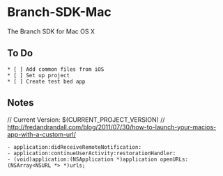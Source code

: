 # Branch-SDK-Mac
The Branch SDK for Mac OS X

## To Do
```
* [ ] Add common files from iOS
* [ ] Set up project
* [ ] Create test bed app
```

## Notes

// Current Version:  $(CURRENT_PROJECT_VERSION)
// http://fredandrandall.com/blog/2011/07/30/how-to-launch-your-macios-app-with-a-custom-url/

```
- application:didReceiveRemoteNotification:
- application:continueUserActivity:restorationHandler:
- (void)application:(NSApplication *)application openURLs:(NSArray<NSURL *> *)urls;
```
